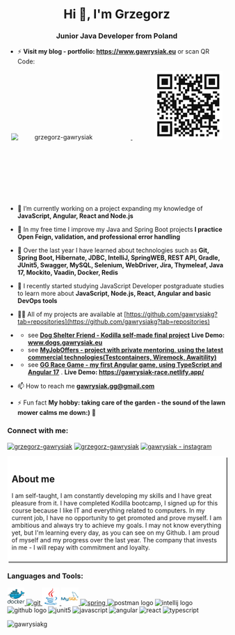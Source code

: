 <h1 align="center">Hi 👋, I'm Grzegorz</h1>
<h3 align="center">Junior Java Developer from Poland</h3>

- ⚡ **Visit my blog - portfolio:  https://www.gawrysiak.eu**  or scan QR Code:
<p align="center">
  <a href="https://www.gawrysiak.eu" target="blank">
    <img src="https://gawrysiak.eu/wp-content/uploads/2023/11/kissocial.png" alt="grzegorz-gawrysiak" height="150" width="225" style="padding-right: 50px; display: inline-block;" />
  </a>

  <a href="https://www.gawrysiak.eu" target="blank">
    <img src="https://github.com/gawrysiakg/repository-finder/blob/master/src/main/resources/images/fotokodsmall.png" alt="grzegorz-gawrysiak" height="157" width="157" style="padding-left: 50px; display: inline-block;" />
  </a>
</p>
  
- 🔭  I’m currently working on a project expanding my knowledge of **JavaScript, Angular, React and Node.js**
- 🔭  In my free time I improve my Java and Spring Boot projects **I practice Open Feign, validation, and professional error handling**

- 🌱  Over the last year I have learned about technologies such as **Git, Spring Boot, Hibernate, JDBC, IntelliJ, SpringWEB, REST API, Gradle, JUnit5, Swagger, MySQL, Selenium, WebDriver, Jira, Thymeleaf, Java 17, Mockito, Vaadin, Docker, Redis**
- 🌱  I recently started studying JavaScript Developer postgraduate studies to learn more about  **JavaScript, Node.js, React, Angular and basic DevOps tools**

- 👨‍💻  All of my projects are available at [https://github.com/gawrysiakg?tab=repositories](https://github.com/gawrysiakg?tab=repositories)
- -  see [**Dog Shelter Friend - Kodilla self-made final project**](https://github.com/gawrysiakg/dog-shelter-friend) **Live Demo: www.dogs.gawrysiak.eu**
- -  see [**MyJobOffers - project with private mentoring, using the latest commercial technologies(Testcontainers, Wiremock, Awaitility)**](https://github.com/gawrysiakg/MyJobOffers)
- -  see [**GG Race Game - my first Angular game, using TypeScript and Angular 17**](https://github.com/gawrysiakg/gg-race) . **Live Demo: https://gawrysiak-race.netlify.app/**

-  📫 How to reach me **gawrysiak.gg@gmail.com**

- ⚡ Fun fact **My hobby: taking care of the garden - the sound of the lawn mower calms me down:)** 🏡

<h3 align="left">Connect with me:</h3>
<p align="left"> 
<a href="https://linkedin.com/in/gawrysiak" target="blank"><img align="center" src="https://raw.githubusercontent.com/rahuldkjain/github-profile-readme-generator/master/src/images/icons/Social/linked-in-alt.svg" alt="grzegorz-gawrysiak" height="35" width="45"  margin: 20px; /></a>
  <a href="https://www.gawrysiak.eu" target="blank"><img align="center" src="https://gawrysiak.eu/wp-content/uploads/2023/10/site.png" alt="grzegorz-gawrysiak" height="40" width="40" margin: 20px;/></a>
   <a href="https://www.instagram.com/gawrysiak.eu/" target="blank"><img align="center" src="https://upload.wikimedia.org/wikipedia/commons/thumb/9/95/Instagram_logo_2022.svg/1200px-Instagram_logo_2022.svg.png" alt="gawrysiak - instagram" height="40" width="40" margin: 20px;/></a>
</p>

 <div style="background-color: white; padding: 10px; box-shadow: 3px 3px grey; margin-bottom: 10px; ">
            <h2>About me</h2>
                <p>I am self-taught, I am constantly developing my skills and I have great pleasure from it. I have completed Kodilla bootcamp, I signed up for this course because I like IT and everything related to computers. In my current job, I have no opportunity to get promoted and prove myself. I am ambitious and always try to achieve my goals. I may not know everything yet, but I'm learning every day, as you can see on my Github. I am proud of myself and my progress over the last year. The company that invests in me - I will repay with commitment and loyalty.</p>
        </div>

<h3 align="left">Languages and Tools:</h3>
<p align="left"> 
 <a href="https://www.docker.com/" target="_blank" rel="noreferrer"> <img src="https://raw.githubusercontent.com/devicons/devicon/master/icons/docker/docker-original-wordmark.svg" alt="docker" width="40" height="40"/> </a> 
 <a href="https://git-scm.com/" target="_blank" rel="noreferrer"> <img src="https://www.vectorlogo.zone/logos/git-scm/git-scm-icon.svg" alt="git" width="40" height="40"/> </a> 
 <a href="https://www.java.com" target="_blank" rel="noreferrer"> <img src="https://raw.githubusercontent.com/devicons/devicon/master/icons/java/java-original.svg" alt="java" width="40" height="40"/> </a> 
 <a href="https://www.mysql.com/" target="_blank" rel="noreferrer"> <img src="https://raw.githubusercontent.com/devicons/devicon/master/icons/mysql/mysql-original-wordmark.svg" alt="mysql" width="40" height="40"/> </a> 
 <a href="https://spring.io/" target="_blank" rel="noreferrer"> <img src="https://www.vectorlogo.zone/logos/springio/springio-icon.svg" alt="spring" width="40" height="40"/> </a>
 <img src="https://www.svgrepo.com/show/354202/postman-icon.svg" height="45" width="45" alt="postman logo"  title="Postman"  />
  <img src="https://upload.wikimedia.org/wikipedia/commons/thumb/9/9c/IntelliJ_IDEA_Icon.svg/2048px-IntelliJ_IDEA_Icon.svg.png" height="45" width="45" alt="intellij logo"  title="IntelliJ IDEA"  />
   <img src="https://cdn.jsdelivr.net/gh/devicons/devicon/icons/github/github-original.svg" height="45" width="45" alt="github logo"  title="GitHub"  />
 <img src="https://junit.org/junit5/assets/img/junit5-logo.png" height="45" width="45" alt="junit5"  title="JUnit5"  />
   <img src="https://upload.wikimedia.org/wikipedia/commons/thumb/9/99/Unofficial_JavaScript_logo_2.svg/1200px-Unofficial_JavaScript_logo_2.svg.png" height="45" width="45" alt="javascript"  title="JavaScript"  />
   <img src="https://upload.wikimedia.org/wikipedia/commons/thumb/c/cf/Angular_full_color_logo.svg/800px-Angular_full_color_logo.svg.png" height="45" width="45" alt="angular"  title="Angular"  />
   <img src="https://upload.wikimedia.org/wikipedia/commons/thumb/3/30/React_Logo_SVG.svg/1200px-React_Logo_SVG.svg.png" height="45" width="45" alt="react"  title="React"  />
   <img src="https://upload.wikimedia.org/wikipedia/commons/thumb/4/4c/Typescript_logo_2020.svg/1200px-Typescript_logo_2020.svg.png" height="45" width="45" alt="typescript"  title="TypeScript"  />
</p>

<p><img align="center" src="https://github-readme-stats.vercel.app/api/top-langs?username=gawrysiakg&show_icons=true&locale=en&layout=compact" alt="gawrysiakg" /></p>

